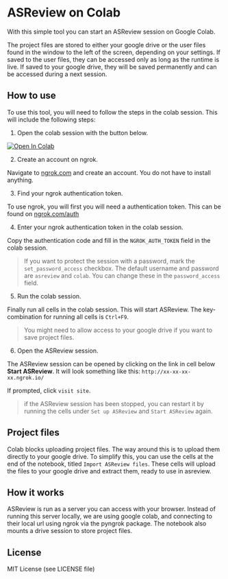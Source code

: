 # ASReview on Colab

With this simple tool you can start an ASReview session on Google Colab.

The project files are stored to either your google drive or the user files found
in the window to the left of the screen, depending on your settings. If saved to
the user files, they can be accessed only as long as the runtime is live. If
saved to your google drive, they will be saved permanently and can be accessed
during a next session.

## How to use

To use this tool, you will need to follow the steps in the colab session. This
will include the following steps:

1. Open the colab session with the button below.

[![Open In Colab](https://colab.research.google.com/assets/colab-badge.svg)](https://colab.research.google.com/github/JTeijema/ASReview-Google-Colab/blob/main/ASReview_in_colab.ipynb)

2. Create an account on ngrok.

Navigate to [ngrok.com](https://ngrok.com/) and create an account. You do not
have to install anything.

3. Find your ngrok authentication token.

To use ngrok, you will first you will need a authentication token. This can be
found on [ngrok.com/auth](https://dashboard.ngrok.com/auth)

4. Enter your ngrok authentication token in the colab session.

Copy the authentication code and fill in the `NGROK_AUTH_TOKEN` field in the
colab session.

> If you want to protect the session with a password, mark the
> `set_password_access` checkbox. The default username and password are
> `asreview` and `colab`. You can change these in the `password_access` field.

5. Run the colab session.

Finally run all cells in the colab session. This will start ASReview. The
key-combination for running all cells is `Ctrl+F9`.

> You might need to allow access to your google drive if you want to save
project files.

6. Open the ASReview session.

The ASReview session can be opened by clicking on the link in cell below
**Start ASReview**. It will look something like this: `http://xx-xx-xx-xx.ngrok.io/`

If prompted, click `visit site`.

> if the ASReview session has been stopped, you can restart it by running the
> cells under `Set up ASReview` and `Start ASReview` again.

## Project files

Colab blocks uploading project files. The way around this is to upload them
directly to your google drive. To simplify this, you can use the cells at the
end of the notebook, titled `Import ASReview files`. These cells will upload the
files to your google drive and extract them, ready to use in asreview.

## How it works

ASReview is run as a server you can access with your browser. Instead of running
this server locally, we are using google colab, and connecting to their local
url using ngrok via the pyngrok package. The notebook also mounts a drive session to store
project files.

## License

MIT License (see LICENSE file)
